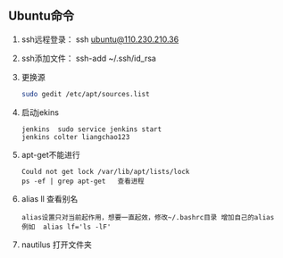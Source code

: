 ## Ubuntu命令
1. ssh远程登录： ssh ubuntu@110.230.210.36
1. ssh添加文件： ssh-add ~/.ssh/id_rsa

1. 更换源
    ```bash
    sudo gedit /etc/apt/sources.list
    ```
1. 启动jekins
    ```shell
    jenkins  sudo service jenkins start
    jenkins colter liangchao123
    ```
1. apt-get不能进行
    ```
    Could not get lock /var/lib/apt/lists/lock
    ps -ef | grep apt-get   查看进程
    ```
1. alias ll 查看别名
    ```shell
    alias设置只对当前起作用，想要一直起效，修改~/.bashrc目录 增加自己的alias
    例如  alias lf='ls -lF'
    ```
1. nautilus 打开文件夹





